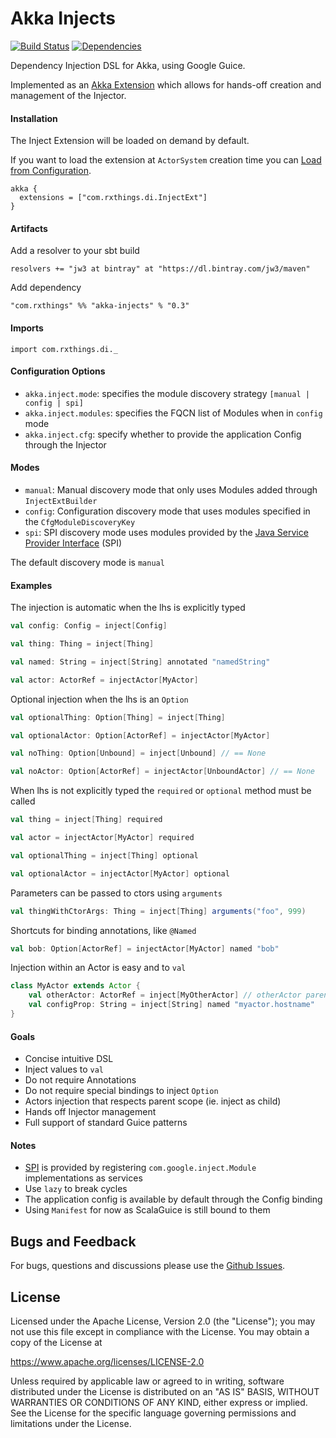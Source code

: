 Akka Injects
==========================
[![Build Status](https://travis-ci.org/jw3/akka-injects.svg?branch=master)](https://travis-ci.org/jw3/akka-injects)
[![Dependencies](https://app.updateimpact.com/badge/701268856357916672/akka-injects.svg?config=compile)](https://app.updateimpact.com/latest/701268856357916672/akka-injects)

Dependency Injection DSL for Akka, using Google Guice.

Implemented as an [Akka Extension](http://doc.akka.io/docs/akka/2.4.1/scala/extending-akka.html) which allows for hands-off creation and management of the Injector.

#### Installation

The Inject Extension will be loaded on demand by default.

If you want to load the extension at ```ActorSystem``` creation time you can [Load from Configuration](http://doc.akka.io/docs/akka/2.4.1/scala/extending-akka.html#Loading_from_Configuration).

```HOCON
akka {
  extensions = ["com.rxthings.di.InjectExt"]
}
```

#### Artifacts

Add a resolver to your sbt build

```resolvers += "jw3 at bintray" at "https://dl.bintray.com/jw3/maven"```

Add dependency

```"com.rxthings" %% "akka-injects" % "0.3"```

#### Imports
```import com.rxthings.di._```

#### Configuration Options

- ```akka.inject.mode```: specifies the module discovery strategy ```[manual | config | spi]```
- ```akka.inject.modules```: specifies the FQCN list of Modules when in ```config``` mode
- ```akka.inject.cfg```: specify whether to provide the application Config through the Injector

#### Modes

- ```manual```: Manual discovery mode that only uses Modules added through ```InjectExtBuilder```
- ```config```: Configuration discovery mode that uses modules specified in the ```CfgModuleDiscoveryKey```
- ```spi```: SPI discovery mode uses modules provided by the [Java Service Provider Interface](https://docs.oracle.com/javase/tutorial/ext/basics/spi.html) (SPI)

The default discovery mode is ```manual```

#### Examples

The injection is automatic when the lhs is explicitly typed
```scala
val config: Config = inject[Config]

val thing: Thing = inject[Thing]

val named: String = inject[String] annotated "namedString"

val actor: ActorRef = injectActor[MyActor]

```

Optional injection when the lhs is an ```Option```
```scala
val optionalThing: Option[Thing] = inject[Thing]

val optionalActor: Option[ActorRef] = injectActor[MyActor]

val noThing: Option[Unbound] = inject[Unbound] // == None

val noActor: Option[ActorRef] = injectActor[UnboundActor] // == None
```

When lhs is not explicitly typed the ```required``` or ```optional``` method must be called
```scala
val thing = inject[Thing] required

val actor = injectActor[MyActor] required

val optionalThing = inject[Thing] optional

val optionalActor = injectActor[MyActor] optional
```

Parameters can be passed to ctors using ```arguments```
```scala
val thingWithCtorArgs: Thing = inject[Thing] arguments("foo", 999)
```

Shortcuts for binding annotations, like ```@Named```
```scala
val bob: Option[ActorRef] = injectActor[MyActor] named "bob"
```

Injection within an Actor is easy and to ```val```
```scala
class MyActor extends Actor {
    val otherActor: ActorRef = inject[MyOtherActor] // otherActor parent == this
    val configProp: String = inject[String] named "myactor.hostname"
}
```

#### Goals

- Concise intuitive DSL
- Inject values to ```val```
- Do not require Annotations
- Do not require special bindings to inject ```Option```
- Actors injection that respects parent scope (ie. inject as child)
- Hands off Injector management
- Full support of standard Guice patterns

#### Notes

- [SPI](https://docs.oracle.com/javase/tutorial/ext/basics/spi.html) is provided by registering ```com.google.inject.Module``` implementations as services
- Use ```lazy``` to break cycles
- The application config is available by default through the Config binding
- Using ```Manifest``` for now as ScalaGuice is still bound to them

## Bugs and Feedback

For bugs, questions and discussions please use the [Github Issues](https://github.com/jw3/akka-injects/issues).

## License

Licensed under the Apache License, Version 2.0 (the "License");
you may not use this file except in compliance with the License.
You may obtain a copy of the License at

<https://www.apache.org/licenses/LICENSE-2.0>

Unless required by applicable law or agreed to in writing, software
distributed under the License is distributed on an "AS IS" BASIS,
WITHOUT WARRANTIES OR CONDITIONS OF ANY KIND, either express or implied.
See the License for the specific language governing permissions and
limitations under the License.
